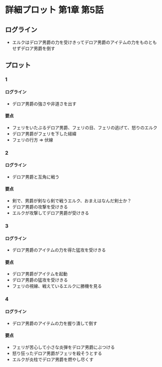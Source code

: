 # 詳細プロット 第1章 第5話
## ログライン
- エルクはデロア男爵の力を受けきってデロア男爵のアイテムの力をものともせずデロア男爵を倒す

## プロット
### 1
#### ログライン
- デロア男爵の強さや非道さを出す

#### 要点
- フェリをいたぶるデロア男爵、フェリの目、フェリの逃げて、怒りのエルク
- デロア男爵がフェリを下した経緯
- フェリの行方 => 伏線


### 2
#### ログライン
- デロア男爵と互角に戦う

#### 要点
- 剣で、男爵が剣なら剣で戦うエルク、おまえはなんだ剣士か？
- デロア男爵の攻撃を受けきる
- エルクが攻撃してデロア男爵が受けきる


### 3
#### ログライン
- デロア男爵のアイテムの力を得た猛攻を受けきる

#### 要点
- デロア男爵がアイテムを起動
- デロア男爵の猛攻を受けきる
- フェリの視線、戦えているエルクに勝機を見る


### 4
#### ログライン
- デロア男爵のアイテムの力を握り潰して倒す

#### 要点
- フェリが苦心して小さな炎弾をデロア男爵にぶつける
- 怒り狂ったデロア男爵がフェリを殺そうとする
- エルクが炎柱でデロア男爵を燃やし尽くす
